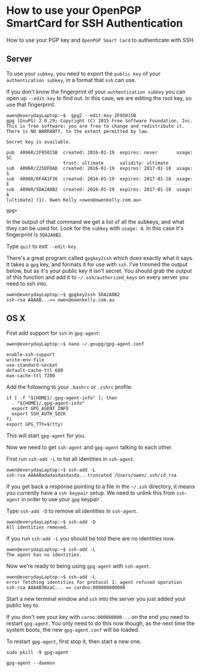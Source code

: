 # How to use your OpenPGP SmartCard for SSH Authentication

How to use your PGP key and `OpenPGP Smart Card` to authenticate with SSH.


## **Server**

To use your `subkey`, you need to export the `public key` of your `authentication subkey`, in a format that `ssh` can use.

If you don't know the fingerprint of your `authentication subkey` you can open up `--edit-key` to find out. In this case, we are editing the root key, so use that fingerprint.

    owen@everydayLaptop:~$  gpg2 --edit-key 2F95015B
    gpg (GnuPG) 2.0.29; Copyright (C) 2015 Free Software Foundation, Inc.
    This is free software: you are free to change and redistribute it.
    There is NO WARRANTY, to the extent permitted by law.

    Secret key is available.

    pub  4096R/2F95015B  created: 2016-01-19  expires: never       usage: SC
                         trust: ultimate      validity: ultimate
    sub  4096R/225DF0AD  created: 2016-01-19  expires: 2017-01-18  usage: S
    sub  4096R/0F4A1F36  created: 2016-01-19  expires: 2017-01-18  usage: E
    sub  4096R/5DA2A8B2  created: 2016-01-19  expires: 2017-01-18  usage: A
    [ultimate] (1). Owen Kelly <owen@owenkelly.com.au>

    gpg>

In the output of that command we get a list of all the subkeys, and what they can be used for.
Look for the `subkey` with `usage: A`. In this case it's fingerprint is `5DA2A8B2`.


Type `quit` to exit `--edit-key`

There's a great program called `gpgkey2ssh` which does exactly what it says. It takes a
`gpg` key, and formats it for use with `ssh`. I've trimmed the output below, but as it's
your public key it isn't secret. You should grab the output of this function and add
it to `~/.ssh/authorized_keys` on every server you need to ssh into.

    owen@everydayLaptop:~$ gpgkey2ssh 5DA2A8B2
    ssh-rsa AAAAB...== owen@owenkelly.com.au

## **OS X**

First add support for `ssh` in `gpg-agent`:

    owen@everydayLaptop:~$ nano ~/.gnupg/gpg-agent.conf

    enable-ssh-support
    write-env-file
    use-standard-socket
    default-cache-ttl 600
    max-cache-ttl 7200


Add the following to your `.bashrc` or `.zshrc` profile:

    if [ -f "${HOME}/.gpg-agent-info" ]; then
      . "${HOME}/.gpg-agent-info"
      export GPG_AGENT_INFO
      export SSH_AUTH_SOCK
    fi
    export GPG_TTY=$(tty)


This will start `gpg-agent` for you.

Now we need to get `ssh-agent` and `gpg-agent` talking to each other.

First run `ssh-add -L` to list all identities in `ssh-agent`.

    owen@everydayLaptop:~$ ssh-add -L
    ssh-rsa AAAABadadasdasdasda...truncated /Users/owen/.ssh/id_rsa

If you get back a response pointing to a file in the `~/.ssh` directory, it means you currently have a `ssh keypair` setup. We need to unlink this from `ssh-agent` in order to use your `gpg` keypair`.

Type `ssh-add -D` to remove all identities in `ssh-agent`.

    owen@everydayLaptop:~$ ssh-add -D
    All identities removed.


If you run `ssh-add -L` you should be told there are no identities now.

    owen@everydayLaptop:~$ ssh-add -L
    The agent has no identities.

Now we're ready to being using `gpg-agent` with `ssh-agent`.


    owen@everydayLaptop:~$ ssh-add -L
    error fetching identities for protocol 1: agent refused operation
    ssh-rsa AAAAB3NzaC... == cardno:000000000000


Start a new terminal window and `ssh` into the server you just added your public key to.

If you don't see your key with `carno:000000000...` on the end you need to restart `gpg-agent`. You only need to do
this now though, as the next time the system boots, the new `gpg-agent.conf` will be loaded.

To restart `gpg-agent`, first stop it, then start a new one.

    sudo pkill -9 gpg-agent

    gpg-agent --daemon
